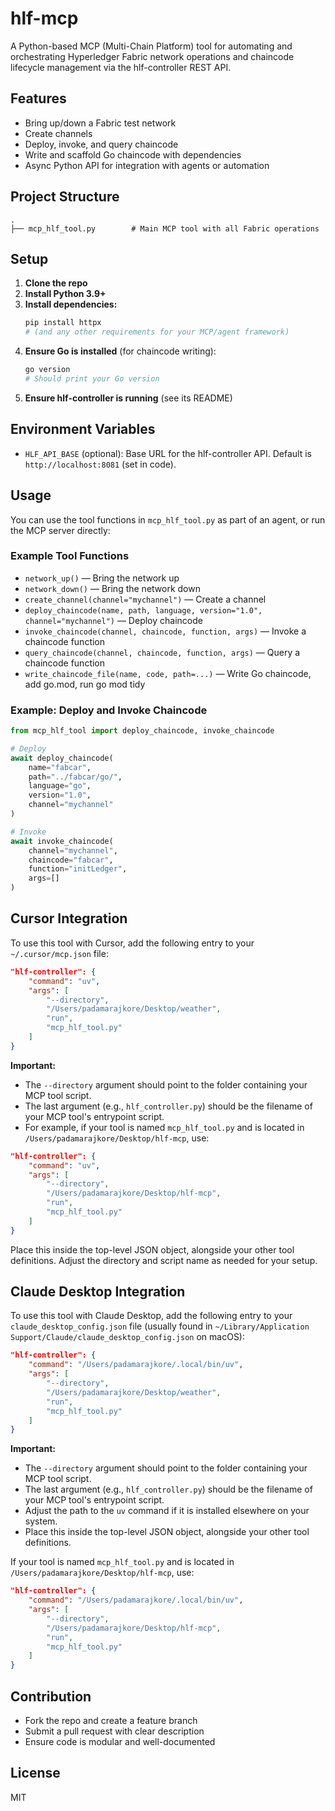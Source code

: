# hlf-mcp

A Python-based MCP (Multi-Chain Platform) tool for automating and orchestrating Hyperledger Fabric network operations and chaincode lifecycle management via the hlf-controller REST API.

## Features
- Bring up/down a Fabric test network
- Create channels
- Deploy, invoke, and query chaincode
- Write and scaffold Go chaincode with dependencies
- Async Python API for integration with agents or automation

## Project Structure
```
.
├── mcp_hlf_tool.py        # Main MCP tool with all Fabric operations
```

## Setup
1. **Clone the repo**
2. **Install Python 3.9+**
3. **Install dependencies:**
   ```sh
   pip install httpx
   # (and any other requirements for your MCP/agent framework)
   ```
4. **Ensure Go is installed** (for chaincode writing):
   ```sh
   go version
   # Should print your Go version
   ```
5. **Ensure hlf-controller is running** (see its README)

## Environment Variables
- `HLF_API_BASE` (optional): Base URL for the hlf-controller API. Default is `http://localhost:8081` (set in code).

## Usage
You can use the tool functions in `mcp_hlf_tool.py` as part of an agent, or run the MCP server directly:

### Example Tool Functions
- `network_up()` — Bring the network up
- `network_down()` — Bring the network down
- `create_channel(channel="mychannel")` — Create a channel
- `deploy_chaincode(name, path, language, version="1.0", channel="mychannel")` — Deploy chaincode
- `invoke_chaincode(channel, chaincode, function, args)` — Invoke a chaincode function
- `query_chaincode(channel, chaincode, function, args)` — Query a chaincode function
- `write_chaincode_file(name, code, path=...)` — Write Go chaincode, add go.mod, run go mod tidy

### Example: Deploy and Invoke Chaincode
```python
from mcp_hlf_tool import deploy_chaincode, invoke_chaincode

# Deploy
await deploy_chaincode(
    name="fabcar",
    path="../fabcar/go/",
    language="go",
    version="1.0",
    channel="mychannel"
)

# Invoke
await invoke_chaincode(
    channel="mychannel",
    chaincode="fabcar",
    function="initLedger",
    args=[]
)
```

## Cursor Integration
To use this tool with Cursor, add the following entry to your `~/.cursor/mcp.json` file:

```json
"hlf-controller": {
    "command": "uv",
    "args": [
        "--directory",
        "/Users/padamarajkore/Desktop/weather",
        "run",
        "mcp_hlf_tool.py"
    ]
}
```

**Important:**
- The `--directory` argument should point to the folder containing your MCP tool script.
- The last argument (e.g., `hlf_controller.py`) should be the filename of your MCP tool's entrypoint script.
- For example, if your tool is named `mcp_hlf_tool.py` and is located in `/Users/padamarajkore/Desktop/hlf-mcp`, use:

```json
"hlf-controller": {
    "command": "uv",
    "args": [
        "--directory",
        "/Users/padamarajkore/Desktop/hlf-mcp",
        "run",
        "mcp_hlf_tool.py"
    ]
}
```

Place this inside the top-level JSON object, alongside your other tool definitions. Adjust the directory and script name as needed for your setup.

## Claude Desktop Integration

To use this tool with Claude Desktop, add the following entry to your `claude_desktop_config.json` file (usually found in `~/Library/Application Support/Claude/claude_desktop_config.json` on macOS):

```json
"hlf-controller": {
    "command": "/Users/padamarajkore/.local/bin/uv",
    "args": [
        "--directory",
        "/Users/padamarajkore/Desktop/weather",
        "run",
        "mcp_hlf_tool.py"
    ]
}
```

**Important:**
- The `--directory` argument should point to the folder containing your MCP tool script.
- The last argument (e.g., `hlf_controller.py`) should be the filename of your MCP tool's entrypoint script.
- Adjust the path to the `uv` command if it is installed elsewhere on your system.
- Place this inside the top-level JSON object, alongside your other tool definitions.

If your tool is named `mcp_hlf_tool.py` and is located in `/Users/padamarajkore/Desktop/hlf-mcp`, use:

```json
"hlf-controller": {
    "command": "/Users/padamarajkore/.local/bin/uv",
    "args": [
        "--directory",
        "/Users/padamarajkore/Desktop/hlf-mcp",
        "run",
        "mcp_hlf_tool.py"
    ]
}
```

## Contribution
- Fork the repo and create a feature branch
- Submit a pull request with clear description
- Ensure code is modular and well-documented

## License
MIT
